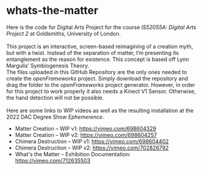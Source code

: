 # whats-the-matter
Here is the code for Digital Arts Project for the course _IS52055A: Digital Arts Project 2_ at Goldsmiths, University of London. \
\
This project is an interactive, screen-based reimagining of a creation myth, but with a twist. Instead of the separation of matter, I’m presenting its entanglement as the reason for existence. This concept is based off Lynn Margulis’ Symbiogenesis Theory. 
\
The files uploaded in this GitHub Repository are the only ones needed to create the _openFrameworks_ project. Simply download the repository and drag the folder to the _openFrameworks_ project generator. However, in order for this project to work properly it also needs a Kinect V1 Sensor. Otherwise, the hand detection will not be possible. \
\
Here are some links to WIP videos as well as the resulting installation at the 2022 DAC Degree Show _Ephemerence_.
- Matter Creation – WIP v1: https://vimeo.com/698604329
- Matter Creation – WIP v2: https://vimeo.com/698604257
- Chimera Destruction – WIP v1: https://vimeo.com/698604402
- Chimera Destruction – WIP v2: https://vimeo.com/702826792
- What's the Matter – Exhibition Documentation: https://vimeo.com/712635503
